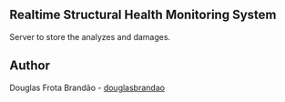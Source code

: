 ## Realtime Structural Health Monitoring System

Server to store the analyzes and damages.

## Author

Douglas Frota Brandão - [douglasbrandao](https://github.com/douglasbrandao "Douglas Brandão")